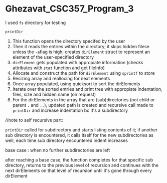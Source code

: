 # Ghezavat_CSC357_Program_3

I used `fs` directory for testing

`printDir` 
1. This function opens the directory specifed by the user
2. Then it reads the entries within the directory; it skips hidden filese unless the `-a`flag is high; creates `dirElement` struct to represent an element of the user-specified directory 
3. `dirElement` gets populated with appropiate information (checks attributes with `stat` function and get fileInfo)
4. Allocate and construct the path for `dirElement` using `sprintf` to store 
5. Resizing array and reallocing for next elements 
6. Once array populated, using quicksort to sort the dirElements
7. Iterate over the sorted entries and print tree with appropiate indentation, files, size and hidden name (on request)
8. For the dirElements in the array that are (sub)directories (not child or parent `.` and `..`), updated path is created and recursive call made to `printDir` and increase indentation bc it's a subdirectory


//note to self
recursive part:

`printDir` called for subdirectory and starts listing contents of it; if another sub directory is encountered, it calls itself for the new subdirectories as well, each time sub directory encountered indent increases

base case : when no further subdirectories are left

after reaching a base case, the function completes for that specific sub directory, returns to the previous level of recursion and continues with the next dirElements on that level of recursion until it's gone through every dirElement